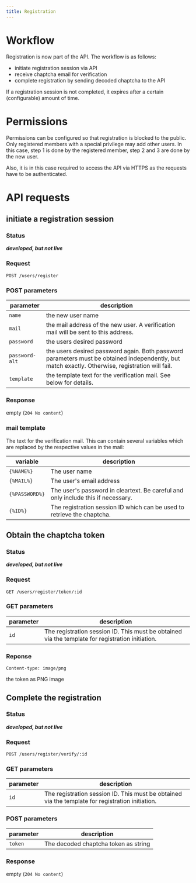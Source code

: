 ```yaml
---
title: Registration
---
```

# Workflow
Registration is now part of the API. The workflow is as follows:

* initiate registration session via API
* receive chaptcha email for verification
* complete registration by sending decoded chaptcha to the API

If a registration session is not completed, it expires after a certain (configurable) amount of time.

# Permissions
Permissions can be configured so that registration is blocked to the public. Only registered members with a special privilege may add other users. In this case, step 1 is done by the registered member, step 2 and 3 are done by the new user.

Also, it is in this case required to access the API via HTTPS as the requests have to be authenticated.

# API requests
## initiate a registration session

### Status
***developed, but not live***

### Request
```
POST /users/register
```

### POST parameters
parameter      | description
---------------|-------------------
`name`         | the new user name
`mail`         | the mail address of the new user. A verification mail will be sent to this address.
`password`     | the users desired password
`password-alt` | the users desired password again. Both password parameters must be obtained independently, but match exactly. Otherwise, registration will fail.
`template`     | the template text for the verification mail. See below for details.

### Response
empty (`204 No content`)

### mail template
The text for the verification mail. This can contain several variables which are replaced by the respective values in the mail:

variable       | description
---------------|--------------------------
`{%NAME%}`     | The user name
`{%MAIL%}`     | The user's email address
`{%PASSWORD%}` | The user's password in cleartext. Be careful and only include this if necessary.
`{%ID%}`       | The registration session ID which can be used to retrieve the chaptcha.

## Obtain the chaptcha token
### Status
***developed, but not live***

### Request
```
GET /users/register/token/:id
```

### GET parameters
parameter | description
----------|------------------
`id`      | The registration session ID. This must be obtained via the template for registration initiation.

### Reponse
`Content-type: image/png`

the token as PNG image

## Complete the registration
### Status
***developed, but not live***

### Request
```
POST /users/register/verify/:id
```

### GET parameters
parameter | description
----------|------------------
`id`      | The registration session ID. This must be obtained via the template for registration initiation.

### POST parameters
parameter | description
----------|------------------
`token`   | The decoded chaptcha token as string

### Response
empty (`204 No content`)



